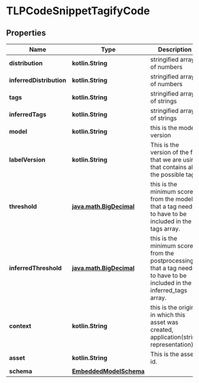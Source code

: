 
# TLPCodeSnippetTagifyCode

## Properties
Name | Type | Description | Notes
------------ | ------------- | ------------- | -------------
**distribution** | **kotlin.String** | stringified array of numbers | 
**inferredDistribution** | **kotlin.String** | stringified array of numbers | 
**tags** | **kotlin.String** | stringified array of strings | 
**inferredTags** | **kotlin.String** | stringified array of strings | 
**model** | **kotlin.String** | this is the model version  | 
**labelVersion** | **kotlin.String** | This is the version of the file that we are using that contains all the possible tags | 
**threshold** | [**java.math.BigDecimal**](java.math.BigDecimal) | this is the minimum score from the model that a tag needs to have to be included in the tags array. | 
**inferredThreshold** | [**java.math.BigDecimal**](java.math.BigDecimal) | this is the minimum score from the postprocessing that a tag needs to have to be included in the inferred_tags array. | 
**context** | **kotlin.String** | this is the origin in which this asset was created, application(string representation) | 
**asset** | **kotlin.String** | This is the asset id. | 
**schema** | [**EmbeddedModelSchema**](EmbeddedModelSchema.md) |  |  [optional]



